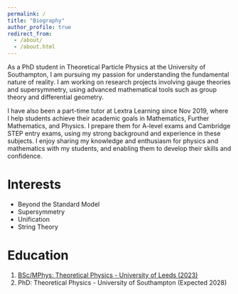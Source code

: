 ```yaml
---
permalink: /
title: "Biography"
author_profile: true
redirect_from: 
  - /about/
  - /about.html
---
```


As a PhD student in Theoretical Particle Physics at the University of Southampton, I am pursuing my passion for understanding the fundamental nature of reality. I am working on research projects involving gauge theories and supersymmetry, using advanced mathematical tools such as group theory and differential geometry.

I have also been a part-time tutor at Lextra Learning since Nov 2019, where I help students achieve their academic goals in Mathematics, Further Mathematics, and Physics. I prepare them for A-level exams and Cambridge STEP entry exams, using my strong background and experience in these subjects. I enjoy sharing my knowledge and enthusiasm for physics and mathematics with my students, and enabling them to develop their skills and confidence.


Interests
======
* Beyond the Standard Model
* Supersymmetry
* Unification
* String Theory

Education
======
1. [BSc/MPhys: Theoretical Physics - University of Leeds (2023)](https://www.academia.edu/117471881/Supersymmetic_Field_Theories_The_N_1_Wonderland)
2. PhD: Theoretical Physics - University of Southampton (Expected 2028)



